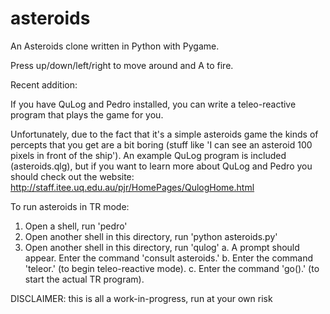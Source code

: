 asteroids
=========

An Asteroids clone written in Python with Pygame.

Press up/down/left/right to move around and A to fire.

Recent addition:

If you have QuLog and Pedro installed, you can write a teleo-reactive program that plays the game for you.

Unfortunately, due to the fact that it's a simple asteroids game the kinds of percepts that you get are a bit boring (stuff like 'I can see an asteroid 100 pixels in front of the ship').
An example QuLog program is included (asteroids.qlg), but if you want to learn more about QuLog and Pedro you should check out the website: http://staff.itee.uq.edu.au/pjr/HomePages/QulogHome.html

To run asteroids in TR mode:

1. Open a shell, run 'pedro'
2. Open another shell in this directory, run 'python asteroids.py'
3. Open another shell in this directory, run 'qulog'
    a. A prompt should appear. Enter the command 'consult asteroids.'
    b. Enter the command 'teleor.' (to begin teleo-reactive mode).
    c. Enter the command 'go().' (to start the actual TR program).

DISCLAIMER: this is all a work-in-progress, run at your own risk